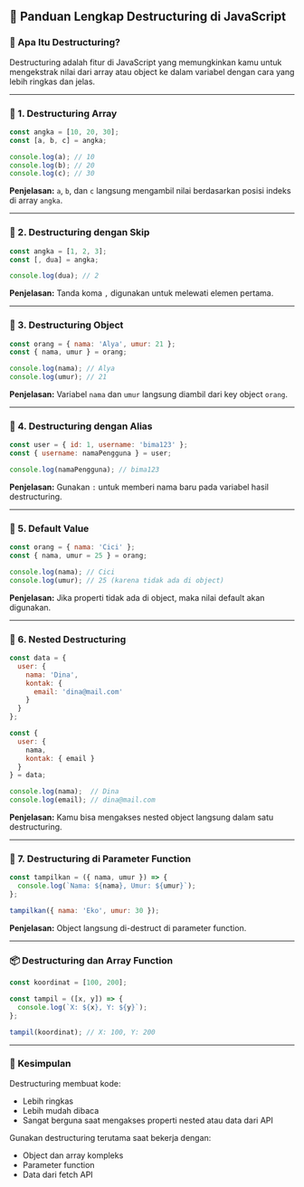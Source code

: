 ## 📘 Panduan Lengkap Destructuring di JavaScript

### 📌 Apa Itu Destructuring?
Destructuring adalah fitur di JavaScript yang memungkinkan kamu untuk mengekstrak nilai dari array atau object ke dalam variabel dengan cara yang lebih ringkas dan jelas.

---

### 🔹 1. Destructuring Array
```javascript
const angka = [10, 20, 30];
const [a, b, c] = angka;

console.log(a); // 10
console.log(b); // 20
console.log(c); // 30
```
**Penjelasan:** `a`, `b`, dan `c` langsung mengambil nilai berdasarkan posisi indeks di array `angka`.

---

### 🔹 2. Destructuring dengan Skip
```javascript
const angka = [1, 2, 3];
const [, dua] = angka;

console.log(dua); // 2
```
**Penjelasan:** Tanda koma `,` digunakan untuk melewati elemen pertama.

---

### 🔹 3. Destructuring Object
```javascript
const orang = { nama: 'Alya', umur: 21 };
const { nama, umur } = orang;

console.log(nama); // Alya
console.log(umur); // 21
```
**Penjelasan:** Variabel `nama` dan `umur` langsung diambil dari key object `orang`.

---

### 🔹 4. Destructuring dengan Alias
```javascript
const user = { id: 1, username: 'bima123' };
const { username: namaPengguna } = user;

console.log(namaPengguna); // bima123
```
**Penjelasan:** Gunakan `:` untuk memberi nama baru pada variabel hasil destructuring.

---

### 🔹 5. Default Value
```javascript
const orang = { nama: 'Cici' };
const { nama, umur = 25 } = orang;

console.log(nama); // Cici
console.log(umur); // 25 (karena tidak ada di object)
```
**Penjelasan:** Jika properti tidak ada di object, maka nilai default akan digunakan.

---

### 🔹 6. Nested Destructuring
```javascript
const data = {
  user: {
    nama: 'Dina',
    kontak: {
      email: 'dina@mail.com'
    }
  }
};

const {
  user: {
    nama,
    kontak: { email }
  }
} = data;

console.log(nama);  // Dina
console.log(email); // dina@mail.com
```
**Penjelasan:** Kamu bisa mengakses nested object langsung dalam satu destructuring.

---

### 🔄 7. Destructuring di Parameter Function
```javascript
const tampilkan = ({ nama, umur }) => {
  console.log(`Nama: ${nama}, Umur: ${umur}`);
};

tampilkan({ nama: 'Eko', umur: 30 });
```
**Penjelasan:** Object langsung di-destruct di parameter function.

---

### 📦 Destructuring dan Array Function
```javascript
const koordinat = [100, 200];

const tampil = ([x, y]) => {
  console.log(`X: ${x}, Y: ${y}`);
};

tampil(koordinat); // X: 100, Y: 200
```

---

### 🧠 Kesimpulan
Destructuring membuat kode:
- Lebih ringkas
- Lebih mudah dibaca
- Sangat berguna saat mengakses properti nested atau data dari API

Gunakan destructuring terutama saat bekerja dengan:
- Object dan array kompleks
- Parameter function
- Data dari fetch API

